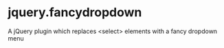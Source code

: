 jquery.fancydropdown
====================

A jQuery plugin which replaces &lt;select> elements with a fancy dropdown menu